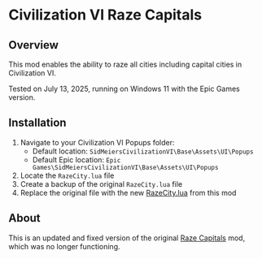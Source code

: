 # Civilization VI Raze Capitals

## Overview

This mod enables the ability to raze all cities including capital cities in Civilization VI.

Tested on July 13, 2025, running on Windows 11 with the Epic Games version.

## Installation

1. Navigate to your Civilization VI Popups folder:
    - Default location: `SidMeiersCivilizationVI\Base\Assets\UI\Popups`
    - Default Epic location: `Epic Games\SidMeiersCivilizationVI\Base\Assets\UI\Popups`
2. Locate the `RazeCity.lua` file
3. Create a backup of the original `RazeCity.lua` file
4. Replace the original file with the new [RazeCity.lua](RazeCity.lua) from this mod

## About

This is an updated and fixed version of the original [Raze Capitals](https://www.nexusmods.com/civilisationvi/mods/62) mod, which was no longer functioning.
